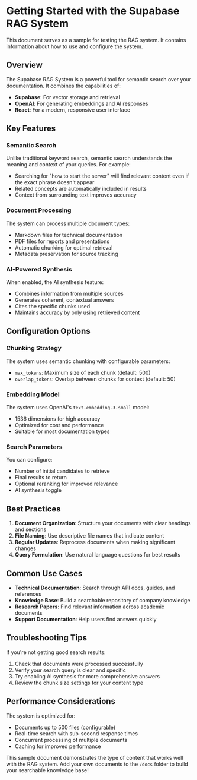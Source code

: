 # Getting Started with the Supabase RAG System

This document serves as a sample for testing the RAG system. It contains information about how to use and configure the system.

## Overview

The Supabase RAG System is a powerful tool for semantic search over your documentation. It combines the capabilities of:

- **Supabase**: For vector storage and retrieval
- **OpenAI**: For generating embeddings and AI responses
- **React**: For a modern, responsive user interface

## Key Features

### Semantic Search
Unlike traditional keyword search, semantic search understands the meaning and context of your queries. For example:
- Searching for "how to start the server" will find relevant content even if the exact phrase doesn't appear
- Related concepts are automatically included in results
- Context from surrounding text improves accuracy

### Document Processing
The system can process multiple document types:
- Markdown files for technical documentation
- PDF files for reports and presentations
- Automatic chunking for optimal retrieval
- Metadata preservation for source tracking

### AI-Powered Synthesis
When enabled, the AI synthesis feature:
- Combines information from multiple sources
- Generates coherent, contextual answers
- Cites the specific chunks used
- Maintains accuracy by only using retrieved content

## Configuration Options

### Chunking Strategy
The system uses semantic chunking with configurable parameters:
- `max_tokens`: Maximum size of each chunk (default: 500)
- `overlap_tokens`: Overlap between chunks for context (default: 50)

### Embedding Model
The system uses OpenAI's `text-embedding-3-small` model:
- 1536 dimensions for high accuracy
- Optimized for cost and performance
- Suitable for most documentation types

### Search Parameters
You can configure:
- Number of initial candidates to retrieve
- Final results to return
- Optional reranking for improved relevance
- AI synthesis toggle

## Best Practices

1. **Document Organization**: Structure your documents with clear headings and sections
2. **File Naming**: Use descriptive file names that indicate content
3. **Regular Updates**: Reprocess documents when making significant changes
4. **Query Formulation**: Use natural language questions for best results

## Common Use Cases

- **Technical Documentation**: Search through API docs, guides, and references
- **Knowledge Base**: Build a searchable repository of company knowledge
- **Research Papers**: Find relevant information across academic documents
- **Support Documentation**: Help users find answers quickly

## Troubleshooting Tips

If you're not getting good search results:
1. Check that documents were processed successfully
2. Verify your search query is clear and specific
3. Try enabling AI synthesis for more comprehensive answers
4. Review the chunk size settings for your content type

## Performance Considerations

The system is optimized for:
- Documents up to 500 files (configurable)
- Real-time search with sub-second response times
- Concurrent processing of multiple documents
- Caching for improved performance

This sample document demonstrates the type of content that works well with the RAG system. Add your own documents to the `/docs` folder to build your searchable knowledge base!